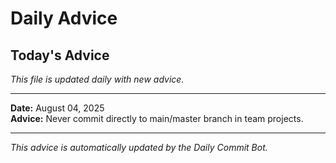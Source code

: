 # Daily Advice

## Today's Advice
*This file is updated daily with new advice.*

---

**Date:** August 04, 2025  
**Advice:** Never commit directly to main/master branch in team projects.

---

*This advice is automatically updated by the Daily Commit Bot.*

